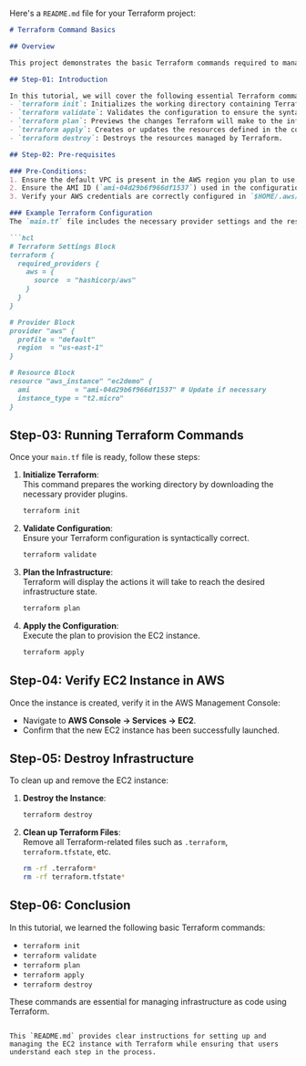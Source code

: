 Here's a `README.md` file for your Terraform project:

```md
# Terraform Command Basics

## Overview

This project demonstrates the basic Terraform commands required to manage an AWS EC2 instance using Infrastructure as Code (IaC). It covers initializing Terraform, validating the configuration, planning changes, applying the infrastructure, and finally destroying it.

## Step-01: Introduction

In this tutorial, we will cover the following essential Terraform commands:
- `terraform init`: Initializes the working directory containing Terraform configuration files.
- `terraform validate`: Validates the configuration to ensure the syntax is correct.
- `terraform plan`: Previews the changes Terraform will make to the infrastructure.
- `terraform apply`: Creates or updates the resources defined in the configuration.
- `terraform destroy`: Destroys the resources managed by Terraform.

## Step-02: Pre-requisites

### Pre-Conditions:
1. Ensure the default VPC is present in the AWS region you plan to use.
2. Ensure the AMI ID (`ami-04d29b6f966df1537`) used in the configuration exists in the selected AWS region. Update it if necessary.
3. Verify your AWS credentials are correctly configured in `$HOME/.aws/credentials`.

### Example Terraform Configuration
The `main.tf` file includes the necessary provider settings and the resource block for an AWS EC2 instance:

```hcl
# Terraform Settings Block
terraform {
  required_providers {
    aws = {
      source  = "hashicorp/aws"
    }
  }
}

# Provider Block
provider "aws" {
  profile = "default"
  region  = "us-east-1"
}

# Resource Block
resource "aws_instance" "ec2demo" {
  ami           = "ami-04d29b6f966df1537" # Update if necessary
  instance_type = "t2.micro"
}
```

## Step-03: Running Terraform Commands

Once your `main.tf` file is ready, follow these steps:

1. **Initialize Terraform**:  
   This command prepares the working directory by downloading the necessary provider plugins.
   ```bash
   terraform init
   ```

2. **Validate Configuration**:  
   Ensure your Terraform configuration is syntactically correct.
   ```bash
   terraform validate
   ```

3. **Plan the Infrastructure**:  
   Terraform will display the actions it will take to reach the desired infrastructure state.
   ```bash
   terraform plan
   ```

4. **Apply the Configuration**:  
   Execute the plan to provision the EC2 instance.
   ```bash
   terraform apply
   ```

## Step-04: Verify EC2 Instance in AWS

Once the instance is created, verify it in the AWS Management Console:

- Navigate to **AWS Console -> Services -> EC2**.
- Confirm that the new EC2 instance has been successfully launched.

## Step-05: Destroy Infrastructure

To clean up and remove the EC2 instance:

1. **Destroy the Instance**:
   ```bash
   terraform destroy
   ```

2. **Clean up Terraform Files**:  
   Remove all Terraform-related files such as `.terraform`, `terraform.tfstate`, etc.
   ```bash
   rm -rf .terraform*
   rm -rf terraform.tfstate*
   ```

## Step-06: Conclusion

In this tutorial, we learned the following basic Terraform commands:
- `terraform init`
- `terraform validate`
- `terraform plan`
- `terraform apply`
- `terraform destroy`

These commands are essential for managing infrastructure as code using Terraform.
```

This `README.md` provides clear instructions for setting up and managing the EC2 instance with Terraform while ensuring that users understand each step in the process.
